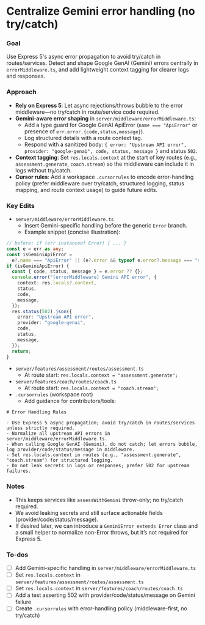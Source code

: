 <!-- 785c84eb-27c2-446c-881f-863b2020b473 f6eb7cf9-c9be-4afc-8e84-5dc0e8c62e0f -->
# Centralize Gemini error handling (no try/catch)

### Goal

Use Express 5's async error propagation to avoid try/catch in routes/services. Detect and shape Google GenAI (Gemini) errors centrally in `errorMiddleware.ts`, and add lightweight context tagging for clearer logs and responses.

### Approach

- **Rely on Express 5**: Let async rejections/throws bubble to the error middleware—no try/catch in route/service code required.
- **Gemini-aware error shaping** in `server/middleware/errorMiddleware.ts`:
  - Add a type guard for Google GenAI ApiError (`name === "ApiError"` or presence of `err.error.{code,status,message}`).
  - Log structured details with a route context tag.
  - Respond with a sanitized body: `{ error: "Upstream API error", provider: "google-genai", code, status, message }` and status `502`.
- **Context tagging**: Set `res.locals.context` at the start of key routes (e.g., `assessment.generate`, `coach.stream`) so the middleware can include it in logs without try/catch.
- **Cursor rules**: Add a workspace `.cursorrules` to encode error-handling policy (prefer middleware over try/catch, structured logging, status mapping, and route context usage) to guide future edits.

### Key Edits

- `server/middleware/errorMiddleware.ts`
  - Insert Gemini-specific handling before the generic `Error` branch.
  - Example snippet (concise illustration):
```ts
// before: if (err instanceof Error) { ... }
const e = err as any;
const isGeminiApiError =
  e?.name === "ApiError" || (e?.error && typeof e.error?.message === "string");
if (isGeminiApiError) {
  const { code, status, message } = e.error ?? {};
  console.error("[errorMiddleware] Gemini API error", {
    context: res.locals?.context,
    status,
    code,
    message,
  });
  res.status(502).json({
    error: "Upstream API error",
    provider: "google-genai",
    code,
    status,
    message,
  });
  return;
}
```

- `server/features/assessment/routes/assessment.ts`
  - At route start: `res.locals.context = "assessment.generate";`
- `server/features/coach/routes/coach.ts`
  - At route start: `res.locals.context = "coach.stream";`
- `.cursorrules` (workspace root)
  - Add guidance for contributors/tools:
```
# Error Handling Rules

- Use Express 5 async propagation; avoid try/catch in routes/services unless strictly required.
- Normalize all upstream API errors in server/middleware/errorMiddleware.ts.
- When calling Google GenAI (Gemini), do not catch; let errors bubble, log provider/code/status/message in middleware.
- Set res.locals.context in routes (e.g., "assessment.generate", "coach.stream") for structured logging.
- Do not leak secrets in logs or responses; prefer 502 for upstream failures.
```


### Notes

- This keeps services like `assessWithGemini` throw-only; no try/catch required.
- We avoid leaking secrets and still surface actionable fields (provider/code/status/message).
- If desired later, we can introduce a `GeminiError extends Error` class and a small helper to normalize non-Error throws, but it’s not required for Express 5.

### To-dos

- [ ] Add Gemini-specific handling in `server/middleware/errorMiddleware.ts`
- [ ] Set `res.locals.context` in `server/features/assessment/routes/assessment.ts`
- [ ] Set `res.locals.context` in `server/features/coach/routes/coach.ts`
- [ ] Add a test asserting 502 with provider/code/status/message on Gemini failure
- [ ] Create `.cursorrules` with error-handling policy (middleware-first, no try/catch)